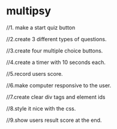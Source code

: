 # multipsy

//1. make a start quiz button

//2.create 3 different types of questions.

//3.create four multiple choice buttons.

//4.create a timer with 10 seconds each.

//5.record users score.

//6.make computer responsive to the user.

//7.create clear div tags and element ids

//8.style it nice with the css.

//9.show users result score at the end.

